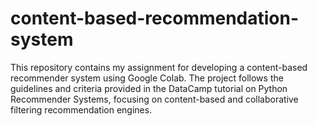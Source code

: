 # content-based-recommendation-system
This repository contains my assignment for developing a content-based recommender system using Google Colab. The project follows the guidelines and criteria provided in the DataCamp tutorial on Python Recommender Systems, focusing on content-based and collaborative filtering recommendation engines.
